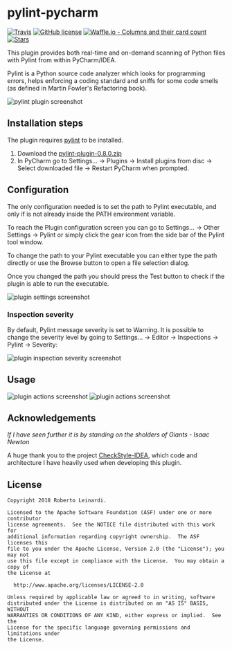 # pylint-pycharm

[![Travis](https://img.shields.io/travis/leinardi/pylint-pycharm/master.svg?style=plastic)](https://travis-ci.org/leinardi/pylint-pycharm)
[![GitHub license](https://img.shields.io/github/license/leinardi/pylint-pycharm.svg?style=plastic)](https://github.com/leinardi/pylint-pycharm/blob/master/LICENSE) 
[![Waffle.io - Columns and their card count](https://badge.waffle.io/leinardi/pylint-pycharm.svg?columns=all&style=plastic)](https://waffle.io/leinardi/pylint-pycharm) 
[![Stars](https://img.shields.io/github/stars/leinardi/pylint-pycharm.svg?style=social&label=Stars)](https://github.com/leinardi/pylint-pycharm/stargazers) 

This plugin provides both real-time and on-demand scanning of Python files with Pylint from within PyCharm/IDEA.

Pylint is a Python source code analyzer which looks for programming errors,
helps enforcing a coding standard and sniffs for some code smells 
(as defined in Martin Fowler's Refactoring book).

![pylint plugin screenshot](https://github.com/leinardi/pylint-pycharm/blob/master/art/pylint-pycharm.png)

## Installation steps

The plugin requires [pylint](https://github.com/PyCQA/pylint) to be installed.

1. Download the [pylint-plugin-0.8.0.zip](https://github.com/leinardi/pylint-pycharm/releases)
2. In PyCharm go to Settings... -> Plugins -> Install plugins from disc
   -> Select downloaded file -> Restart PyCharm when prompted.

## Configuration

The only configuration needed is to set the path to Pylint executable, and only if is not already
inside the PATH environment variable.

To reach the Plugin configuration screen you can go to Settings... -> Other Settings -> Pylint
or simply click the gear icon from the side bar of the Pylint tool window.

To change the path to your Pylint executable you can either type the path directly or use 
the Browse button to open a file selection dialog.

Once you changed the path you should press the Test button to check if the plugin is able to run
the executable.

![plugin settings screenshot](https://github.com/leinardi/pylint-pycharm/blob/master/art/pylint-settings.png)

### Inspection severity

By default, Pylint message severity is set to Warning. It is possible to change the severity level
by going to Settings... -> Editor -> Inspections -> Pylint -> Severity:

![plugin inspection severity screenshot](https://github.com/leinardi/pylint-pycharm/blob/master/art/pylint-inspection-severity.png)

## Usage

![plugin actions screenshot](https://github.com/leinardi/pylint-pycharm/blob/master/art/actions1.png)
![plugin actions screenshot](https://github.com/leinardi/pylint-pycharm/blob/master/art/actions2.png)

## Acknowledgements
_If I have seen further it is by standing on the sholders of Giants - Isaac Newton_

A huge thank you to the project [CheckStyle-IDEA](https://github.com/jshiell/checkstyle-idea), 
which code and architecture I have heavily used when developing this plugin.

## License

```
Copyright 2018 Roberto Leinardi.

Licensed to the Apache Software Foundation (ASF) under one or more contributor
license agreements.  See the NOTICE file distributed with this work for
additional information regarding copyright ownership.  The ASF licenses this
file to you under the Apache License, Version 2.0 (the "License"); you may not
use this file except in compliance with the License.  You may obtain a copy of
the License at

  http://www.apache.org/licenses/LICENSE-2.0

Unless required by applicable law or agreed to in writing, software
distributed under the License is distributed on an "AS IS" BASIS, WITHOUT
WARRANTIES OR CONDITIONS OF ANY KIND, either express or implied.  See the
License for the specific language governing permissions and limitations under
the License.
```
